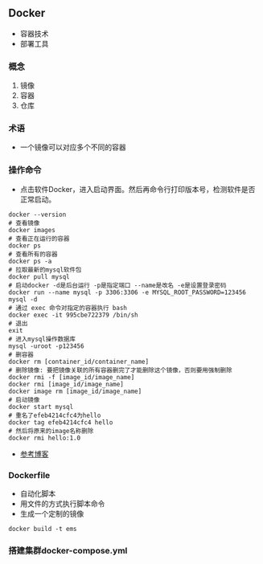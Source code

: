 ## Docker
- 容器技术
- 部署工具
### 概念
1. 镜像
2. 容器
3. 仓库
### 术语
- 一个镜像可以对应多个不同的容器
### 操作命令
- 点击软件Docker，进入启动界面。然后再命令行打印版本号，检测软件是否正常启动。
```shell
docker --version
# 查看镜像
docker images
# 查看正在运行的容器
docker ps 
# 查看所有的容器
docker ps -a 
# 拉取最新的mysql软件包
docker pull mysql
# 启动docker -d是后台运行 -p是指定端口 --name是改名 -e是设置登录密码
docker run --name mysql -p 3306:3306 -e MYSQL_ROOT_PASSWORD=123456 mysql -d
# 通过 exec 命令对指定的容器执行 bash
docker exec -it 995cbe722379 /bin/sh
# 退出
exit
# 进入mysql操作数据库
mysql -uroot -p123456
# 删容器
docker rm [container_id/container_name]
# 删除镜像: 要把镜像关联的所有容器删完了才能删除这个镜像，否则要用强制删除
docker rmi -f [image_id/image_name]
docker rmi [image_id/image_name] 
docker image rm [image_id/image_name]
# 启动镜像
docker start mysql
# 重名了efeb4214cfc4为hello
docker tag efeb4214cfc4 hello
# 然后将原来的image名称删除
docker rmi hello:1.0
```
- [参考博客](https://blog.csdn.net/shentian885/article/details/106418691/)
### Dockerfile
- 自动化脚本
- 用文件的方式执行脚本命令
- 生成一个定制的镜像
```shell
docker build -t ems
```
### 搭建集群docker-compose.yml

